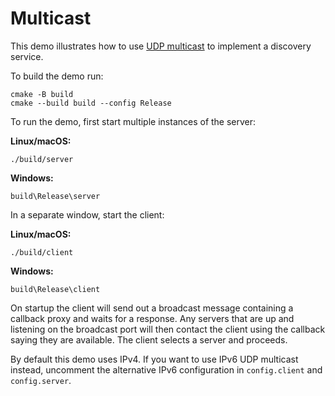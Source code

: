 # Multicast

This demo illustrates how to use [UDP multicast][1] to implement a
discovery service.

To build the demo run:

```shell
cmake -B build
cmake --build build --config Release
```

To run the demo, first start multiple instances of the server:

**Linux/macOS:**

```shell
./build/server
```

**Windows:**

```shell
build\Release\server
```

In a separate window, start the client:

**Linux/macOS:**

```shell
./build/client
```

**Windows:**

```shell
build\Release\client
```

On startup the client will send out a broadcast message containing a
callback proxy and waits for a response. Any servers that are up and
listening on the broadcast port will then contact the client using the
callback saying they are available. The client selects a server and
proceeds.

By default this demo uses IPv4. If you want to use IPv6 UDP multicast
instead, uncomment the alternative IPv6 configuration in `config.client`
and `config.server`.

[1]: https://doc.zeroc.com/ice/3.7/client-side-features/datagram-invocations
